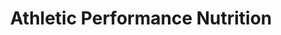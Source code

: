 ---
title: Athletic Performance Nutrition
client: RecommendWP
image: /assets/images/athletic-performance-nutrition.png
thumbnail: /assets/images/thumbs/athletic-performance-nutrition.png
categories:
    - wordpress
---